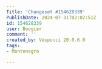 ```yaml
---
Title: 'Changeset #154628339'
PublishDate: 2024-07-31T02:02:51Z
id: 154628339
user: Boogier
comment: ''
created_by: Vespucci 20.0.6.0
tags:
- Montenegro

---
```


